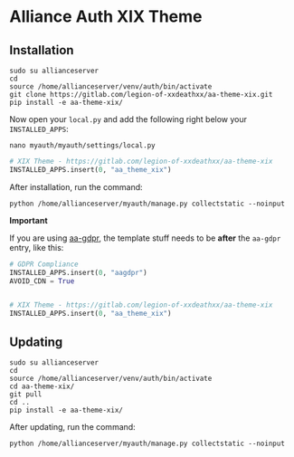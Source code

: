 # Alliance Auth XIX Theme

## Installation

```shell
sudo su allianceserver
cd
source /home/allianceserver/venv/auth/bin/activate
git clone https://gitlab.com/legion-of-xxdeathxx/aa-theme-xix.git
pip install -e aa-theme-xix/
```

Now open your `local.py` and add the following right below your `INSTALLED_APPS`:
```shell
nano myauth/myauth/settings/local.py
```
```python
# XIX Theme - https://gitlab.com/legion-of-xxdeathxx/aa-theme-xix
INSTALLED_APPS.insert(0, "aa_theme_xix")
```

After installation, run the command:
```shell
python /home/allianceserver/myauth/manage.py collectstatic --noinput
```

**Important**

If you are using [aa-gdpr](https://gitlab.com/tactical-supremacy/aa-gdpr), the template stuff needs to be **after** the `aa-gdpr`
entry, like this:

```python
# GDPR Compliance
INSTALLED_APPS.insert(0, "aagdpr")
AVOID_CDN = True


# XIX Theme - https://gitlab.com/legion-of-xxdeathxx/aa-theme-xix
INSTALLED_APPS.insert(0, "aa_theme_xix")
```


## Updating
```shell
sudo su allianceserver
cd
source /home/allianceserver/venv/auth/bin/activate
cd aa-theme-xix/
git pull
cd ..
pip install -e aa-theme-xix/
```

After updating, run the command:
```shell
python /home/allianceserver/myauth/manage.py collectstatic --noinput
```
